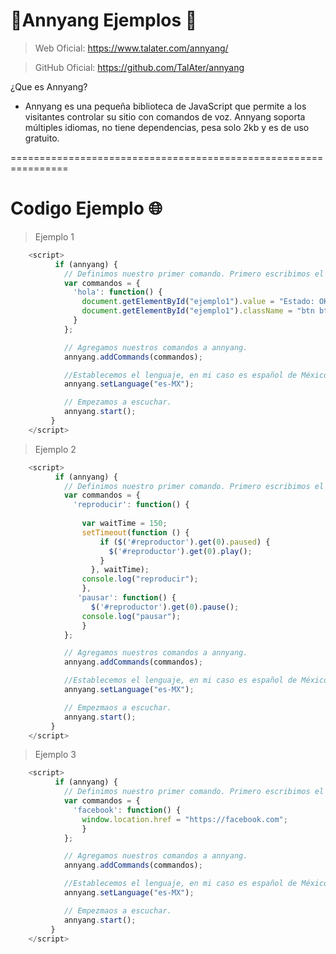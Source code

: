# 📃Annyang Ejemplos 📃

> Web Oficial: https://www.talater.com/annyang/

> GitHub Oficial: https://github.com/TalAter/annyang


¿Que es Annyang?
- Annyang es una pequeña biblioteca de JavaScript que permite a los visitantes controlar su sitio con comandos de voz.
Annyang soporta múltiples idiomas, no tiene dependencias, pesa solo 2kb y es de uso gratuito.


================================================================



# Codigo Ejemplo 🌐

> Ejemplo 1

```javascript
	<script>
		  if (annyang) {
		    // Definimos nuestro primer comando. Primero escribimos el comando y posteriormente la función a ejecutar.
		    var commandos = {
		      'hola': function() {
		        document.getElementById("ejemplo1").value = "Estado: OK!";
		        document.getElementById("ejemplo1").className = "btn btn-lg btn-success btn-block";
		      }
		    };

		    // Agregamos nuestros comandos a annyang.
		    annyang.addCommands(commandos);

		    //Establecemos el lenguaje, en mi caso es español de México.
		    annyang.setLanguage("es-MX");

		    // Empezamos a escuchar.
		    annyang.start();
		 }
	</script>
```

> Ejemplo 2

```javascript
	<script>
		  if (annyang) {
		    // Definimos nuestro primer comando. Primero escribimos el comando y posteriormente la función a ejecutar.
		    var commandos = {
		      'reproducir': function() {
      
			    var waitTime = 150;
			    setTimeout(function () {      
			        if ($('#reproductor').get(0).paused) {
			          $('#reproductor').get(0).play();
			        }
			      }, waitTime);
			    console.log("reproducir");
			    },
			   'pausar': function() {
			      $('#reproductor').get(0).pause();
			    console.log("pausar");
			    }
		    };

		    // Agregamos nuestros comandos a annyang.
		    annyang.addCommands(commandos);

		    //Establecemos el lenguaje, en mi caso es español de México (puedes ver la lista completa de lenguajes soportados aquí).
		    annyang.setLanguage("es-MX");

		    // Empezmaos a escuchar.
		    annyang.start();
		 }
	</script>
```



> Ejemplo 3

```javascript
	<script>
		  if (annyang) {
		    // Definimos nuestro primer comando. Primero escribimos el comando y posteriormente la función a ejecutar.
		    var commandos = {
		      'facebook': function() {
		        window.location.href = "https://facebook.com";
		      	}
		    };

		    // Agregamos nuestros comandos a annyang.
		    annyang.addCommands(commandos);

		    //Establecemos el lenguaje, en mi caso es español de México (puedes ver la lista completa de lenguajes soportados aquí).
		    annyang.setLanguage("es-MX");

		    // Empezmaos a escuchar.
		    annyang.start();
		 }
	</script>
```
